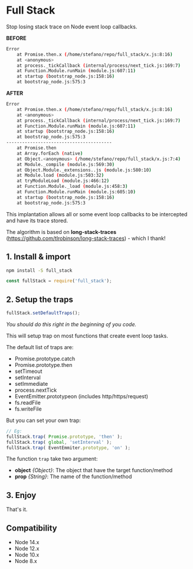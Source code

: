 # Full Stack

Stop losing stack trace on Node event loop callbacks.

**BEFORE**
```bash
Error
    at Promise.then.x (/home/stefano/repo/full_stack/x.js:8:16)
    at <anonymous>
    at process._tickCallback (internal/process/next_tick.js:169:7)
    at Function.Module.runMain (module.js:607:11)
    at startup (bootstrap_node.js:158:16)
    at bootstrap_node.js:575:3
```

**AFTER**
```bash
Error
    at Promise.then.x (/home/stefano/repo/full_stack/x.js:8:16)
    at <anonymous>
    at process._tickCallback (internal/process/next_tick.js:169:7)
    at Function.Module.runMain (module.js:607:11)
    at startup (bootstrap_node.js:158:16)
    at bootstrap_node.js:575:3
----------------------------------------
    at Promise.then
    at Array.forEach (native)
    at Object.<anonymous> (/home/stefano/repo/full_stack/x.js:7:4)
    at Module._compile (module.js:569:30)
    at Object.Module._extensions..js (module.js:580:10)
    at Module.load (module.js:503:32)
    at tryModuleLoad (module.js:466:12)
    at Function.Module._load (module.js:458:3)
    at Function.Module.runMain (module.js:605:10)
    at startup (bootstrap_node.js:158:16)
    at bootstrap_node.js:575:3
```

This implantation allows all or some event loop callbacks to be intercepted and have its trace stored.

The algorithm is based on **long-stack-traces** (https://github.com/tlrobinson/long-stack-traces) - which I thank!

## 1. Install & import

```bash
npm install -S full_stack
```

```js
const fullStack = require('full_stack');
```

## 2. Setup the traps

```js
fullStack.setDefaultTraps();
```

*You should do this right in the beginning of you code.*

This will setup trap on most functions that create event loop tasks.

The default list of traps are:
- Promise.prototype.catch
- Promise.prototype.then
- setTimeout
- setInterval
- setImmediate
- process.nextTick
- EventEmitter.prototypeon (includes http/https/request)
- fs.readFile
- fs.writeFile

But you can set your own trap:

```js
// Eg:
fullStack.trap( Promise.prototype, 'then' );
fullStack.trap( global, 'setInterval' );
fullStack.trap( EventEmmiter.prototype, 'on' );
```

The function `trap` take two argument:
- **object** *{Object}*: The object that have the target function/method
- **prop** *{String}*: The name of the function/method

## 3. Enjoy
That's it.

## Compatibility
- Node 14.x
- Node 12.x
- Node 10.x
- Node 8.x
